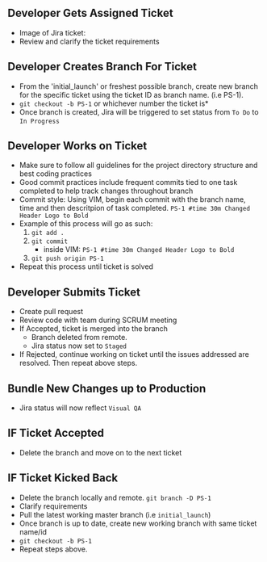 ## Developer Gets Assigned Ticket
*   Image of Jira ticket:
*   Review and clarify the ticket requirements 

## Developer Creates Branch For Ticket
*   From the 'initial_launch' or freshest possible branch, create new branch for the specific ticket using the ticket ID as branch name. (i.e PS-1). 
*   `git checkout -b PS-1` or whichever number the ticket is*
*   Once branch is created, Jira will be triggered to set status from `To Do` to `In Progress`

## Developer Works on Ticket
*   Make sure to follow all guidelines for the project directory structure and best coding practices
*   Good commit practices include frequent commits tied to one task completed to help track changes throughout branch
*   Commit style: Using VIM, begin each commit with the branch name, time and then descritpion of task completed. `PS-1 #time 30m Changed Header Logo to Bold` 
*   Example of this process will go as such:
    1. `git add .`
    2. `git commit`
        - inside VIM: `PS-1 #time 30m Changed Header Logo to Bold` 
    3. `git push origin PS-1`
*   Repeat this process until ticket is solved

## Developer Submits Ticket
*   Create pull request 
*   Review code with team during SCRUM meeting
*   If Accepted, ticket is merged into the branch
    * Branch deleted from remote. 
    * Jira status now set to `Staged`
*   If Rejected, continue working on ticket until the issues addressed are resolved. Then repeat above steps.

## Bundle New Changes up to Production
*   Jira status will now reflect `Visual QA` 

## IF Ticket Accepted
*   Delete the branch and move on to the next ticket

## IF Ticket Kicked Back
*   Delete the branch locally and remote. `git branch -D PS-1`
*   Clarify requirements
*   Pull the latest working master branch (i.e `initial_launch`)
*   Once branch is up to date, create new working branch with same ticket name/id
*   `git checkout -b PS-1`
*   Repeat steps above.
